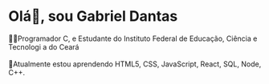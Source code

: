 # Olá👋, sou Gabriel Dantas
👨‍💻Programador C, e Estudante do Instituto Federal de Educação, Ciência e Tecnologi a do Ceará <br>          
🚀Atualmente estou aprendendo HTML5, CSS, JavaScript, React, SQL, Node, C++.
